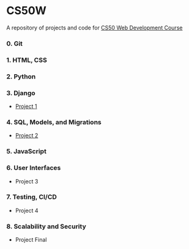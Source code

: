 # CS50W
A repository of projects and code for [CS50 Web Development Course](https://courses.edx.org/courses/course-v1:HarvardX+CS50W+Web/course/)

### 0. Git
### 1. HTML, CSS
### 2. Python
### 3. Django
- [Project 1](https://github.com/aminbeigi/CS50W-Projects/tree/main/src/Project%201)

### 4. SQL, Models, and Migrations  
- [Project 2](https://github.com/aminbeigi/CS50W-Projects/tree/main/src/Project%202)

### 5. JavaScript
### 6. User Interfaces
- Project 3

### 7. Testing, CI/CD
- Project 4

### 8. Scalability and Security
- Project Final
